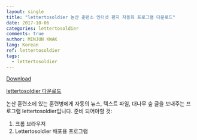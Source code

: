 ```yaml
---
layout: single
title: "lettertosoldier 논산 훈련소 인터넷 편지 자동화 프로그램 다운로드"
date: 2017-10-06
categories: lettertosoldier
comments: true
author: MINJUN KWAK
lang: Korean
ref: lettertosoldier
tags:
  - lettertosoldier
---
```


<a href="/MINJUNKWAK/minjunkwak.github.io/raw/master/_posts/lettertosoldier_ver1.zip" download>Download</a>

<a href="lettertosoldier_ver1.zip" download>lettertosoldier 다운로드</a>

논산 훈련소에 있는 훈련병에게 자동의 뉴스, 텍스트 파일, 대나무 숲 글을 보내주는 프로그램 lettertosoldier입니다. 
준비 되어야할 것:
1.	크롬 브라우저
2.	Lettertosoldier 배포용 프로그램

